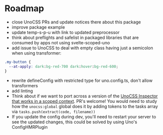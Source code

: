 # Roadmap

- close UnoCSS PRs and update notices there about this package
- improve package example
- update temp-s-p-u with link to updated preprocessor
- think about preflights and safelist in packaged libraries that are consumed by apps not using svelte-scoped-uno
- add issue to UnoCSS to deal with empty class having just a semicolon when using transformer:
```css
.my-button {
  --at-apply: dark:bg-red-700 dark:hover:bg-red-600;
}
```
- rewrite defineConfig with restricted type for uno.config.ts, don't allow transformers
- add linting
- Think about if we want to port across a version of the [UnoCSS Inspector that works in a scoped context](https://github.com/unocss/unocss/issues/1718). PR's welcome! You would need to study how the `unocss:global` global does it by adding tokens to the tasks array via `tasks.push(extract(code, filename))`
- If you update the config during dev, you'll need to restart your server to see the updated changes, this could be solved by using Uno's ConfigHMRPlugin